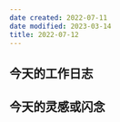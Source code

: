 ```yaml
---
date created: 2022-07-11
date modified: 2023-03-14
title: 2022-07-12
---
```


## 今天的工作日志

## 今天的灵感或闪念
